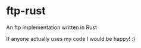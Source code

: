 # ftp-rust
An ftp implementation written in Rust

If anyone actually uses my code I would be happy! :) 
